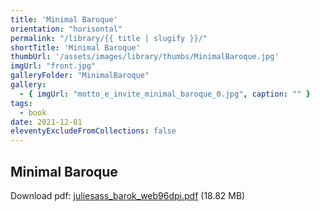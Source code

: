 ```yaml
---
title: 'Minimal Baroque'
orientation: "horisontal"
permalink: "/library/{{ title | slugify }}/"
shortTitle: 'Minimal Baroque'
thumbUrl: '/assets/images/library/thumbs/MinimalBaroque.jpg'
imgUrl: "front.jpg"
galleryFolder: "MinimalBaroque"
gallery:
  - { imgUrl: "motto_e_invite_minimal_baroque_0.jpg", caption: "" }
tags:
  - book
date: 2021-12-01
eleventyExcludeFromCollections: false
---
```



<div class="Txt">
  <h2>Minimal Baroque</h2>
  <p>Download pdf:&nbsp;<a href="https://juliesass.dk/sites/default/files/juliesass_barok_web96dpi.pdf" target="_blank">juliesass_barok_web96dpi.pdf</a>&nbsp;(18.82 MB)</p>
</div>